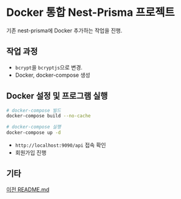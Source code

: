 # Docker 통합 Nest-Prisma 프로젝트

기존 nest-prisma에 Docker 추가하는 작업을 진행.

## 작업 과정

- `bcrypt`을 `bcryptjs`으로 변경.
- Docker, docker-compose 생성

## Docker 설정 및 프로그램 실행

```bash
# docker-compose 빌드
docker-compose build --no-cache

# docker-compose 실행
docker-compose up -d
```

- `http://localhost:9090/api` 접속 확인
- 회원가입 진행

## 기타

[이전 README.md](./docs/README.md)
